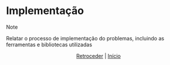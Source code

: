 # Implementação

>[!NOTE] 
>Relatar o processo de implementação do problemas, incluindo as ferramentas e
>bibliotecas utilizadas

<div align="center">

[Retroceder](projeto.md) | [Início](analise.md)

</div>
